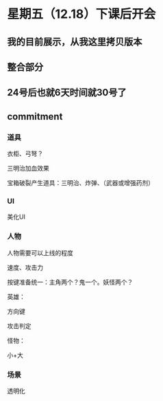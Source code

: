# 星期五（12.18）下课后开会

## 我的目前展示，从我这里拷贝版本

## 整合部分

## 24号后也就6天时间就30号了

## commitment

### 道具

衣柜、弓弩？

三明治加血效果

宝箱破裂产生道具：三明治、炸弹、（武器或增强药剂）

### UI

美化UI

### 人物

人物需要可以上线的程度

速度、攻击力

按键准备统一：主角两个？鬼一个。妖怪两个？

英雄：

方向键

攻击判定

怪物：

小+大

### 场景

透明化